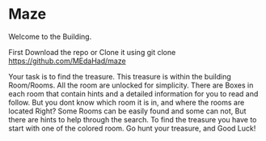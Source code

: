 # Maze 

Welcome to the Building.

First Download the repo or Clone it using git clone https://github.com/MEdaHad/maze

Your task is to find the treasure.
This treasure is within the building Room/Rooms. All the room are unlocked for simplicity. 
There are Boxes in each room that contain hints and a detailed information for you to read and follow.
But you dont know which room it is in, and where the rooms are located Right? Some Rooms can be easily found and some can not, 
But there are hints to help through the search. To find the treasure you have to start with one of the colored room.
Go hunt your treasure, and Good Luck!

